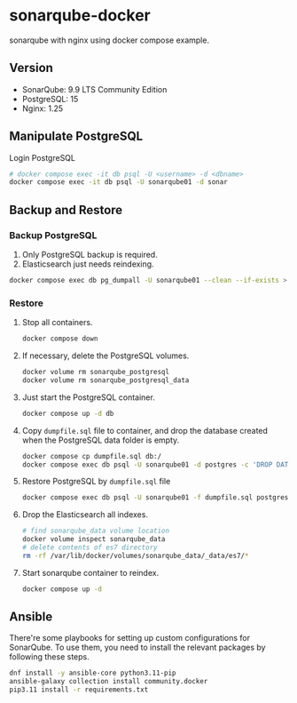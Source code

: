 # sonarqube-docker
sonarqube with nginx using docker compose example.

## Version

- SonarQube: 9.9 LTS Community Edition
- PostgreSQL: 15
- Nginx: 1.25

## Manipulate PostgreSQL

Login PostgreSQL

```sh
# docker compose exec -it db psql -U <username> -d <dbname>
docker compose exec -it db psql -U sonarqube01 -d sonar
```

## Backup and Restore

### Backup PostgreSQL

1. Only PostgreSQL backup is required.
2. Elasticsearch just needs reindexing.

```sh
docker compose exec db pg_dumpall -U sonarqube01 --clean --if-exists > dumpfile.sql
```

### Restore

1. Stop all containers.
    ```sh
    docker compose down
    ```
2. If necessary, delete the PostgreSQL volumes.
    ```sh
    docker volume rm sonarqube_postgresql
    docker volume rm sonarqube_postgresql_data
    ```
3. Just start the PostgreSQL container.
    ```sh
    docker compose up -d db
    ```
4. Copy `dumpfile.sql` file to container, and drop the database created when the PostgreSQL data folder is empty.
    ```sh
    docker compose cp dumpfile.sql db:/
    docker compose exec db psql -U sonarqube01 -d postgres -c 'DROP DATABASE sonar;'
    ```
5. Restore PostgreSQL by `dumpfile.sql` file
    ```sh
    docker compose exec db psql -U sonarqube01 -f dumpfile.sql postgres
    ```
6. Drop the Elasticsearch all indexes.
    ```sh
    # find sonarqube_data volume location
    docker volume inspect sonarqube_data
    # delete contents of es7 directory
    rm -rf /var/lib/docker/volumes/sonarqube_data/_data/es7/*
    ```
7. Start sonarqube container to reindex.
    ```sh
    docker compose up -d
    ```
## Ansible

There're some playbooks for setting up custom configurations for SonarQube. To use them, you need to install the relevant packages by following these steps.
```sh
dnf install -y ansible-core python3.11-pip
ansible-galaxy collection install community.docker
pip3.11 install -r requirements.txt
```
